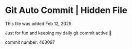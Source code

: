 # Git Auto Commit | Hidden File

This file was added Feb 12, 2025

Just for fun and keeping my daily git commit active 🤪

commit number: 463097
